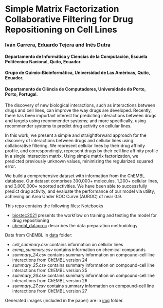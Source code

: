 # Simple Matrix Factorization Collaborative Filtering for Drug Repositioning on Cell Lines

### Iván Carrera, Eduardo Tejera and Inês Dutra
#### Departamento de Informática y Ciencias de la Computación, Escuela Politécnica Nacional, Quito, Ecuador.
#### Grupo de Quimio-Bioinformática, Universidad de Las Américas, Quito, Ecuador.
#### Departamento de Ciência de Computadores, Universidade do Porto, Porto, Portugal.

The discovery of new biological interactions, such as interactions between drugs and cell lines, can improve the way drugs are developed. Recently, there has been important interest for predicting interactions between drugs and targets using recommender systems; and more specifically, using recommender systems to predict drug activity on cellular lines.

In this work, we present a simple and straightforward approach for the discovery of interactions between drugs and cellular lines using collaborative filtering. We represent cellular lines by their drug affinity profile, and correspondingly, represent drugs by their cell line affinity profile in a single interaction matrix. Using simple matrix factorization, we predicted previously unknown values, minimizing the regularized squared error.

We build a comprehensive dataset with information from the ChEMBL database. Our dataset comprises 300,000+ molecules, 1,200+ cellular lines, and 3,000,000+ reported activities. We have been able to successfully predict drug activity, and evaluate the performance of our model via utility, achieving an Area Under ROC Curve (AUROC) of near 0.9.

This repo contains the following files:
Notebooks
* [biostec2021](https://github.com/bio-user/biostec2021/blob/main/biostec2021.ipynb) presents the workflow on training and testing the model for drug repositioning
* [chembl_dataproc](https://github.com/bio-user/biostec2021/blob/main/chembl_dataproc.ipynb) describes the data preparation methodology

Data from ChEMBL in [data](https://github.com/bio-user/biostec2021/tree/main/data) folder:
* *cell_summary.csv* contains information on cellular lines
* *comp_summary.csv* contains information on chemical compounds
* *summary_24.csv* contains summary information on compound-cell line interactions from ChEMBL version 24
* *summary_25.csv* contains summary information on compound-cell line interactions from ChEMBL version 25
* *summary_26.csv* contains summary information on compound-cell line interactions from ChEMBL version 26
* *summary_27.csv* contains summary information on compound-cell line interactions from ChEMBL version 27

Generated images (included in the paper) are in [img](https://github.com/bio-user/biostec2021/tree/main/img) folder.
